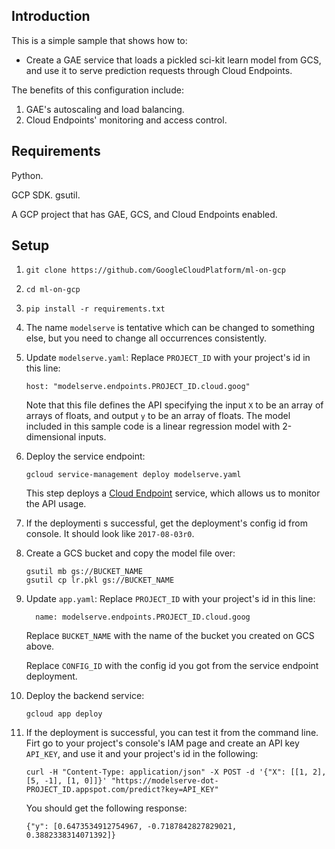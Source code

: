 
## Introduction

This is a simple sample that shows how to:

- Create a GAE service that loads a pickled sci-kit learn model from GCS, and use it to serve prediction requests through Cloud Endpoints.

The benefits of this configuration include:

1. GAE's autoscaling and load balancing.
1. Cloud Endpoints' monitoring and access control.


## Requirements

Python.

GCP SDK.  gsutil.

A GCP project that has GAE, GCS, and Cloud Endpoints enabled.


## Setup

1. `git clone https://github.com/GoogleCloudPlatform/ml-on-gcp`

1. `cd ml-on-gcp`

1. `pip install -r requirements.txt`

1. The name `modelserve` is tentative which can be changed to something else, but you need to change all occurrences consistently.

1. Update `modelserve.yaml`:  Replace `PROJECT_ID` with your project's id in this line:

    `host: "modelserve.endpoints.PROJECT_ID.cloud.goog"`

    Note that this file defines the API specifying the input `X` to be an array of arrays of floats, and output `y` to be an array of floats.  The model included in this sample code is a linear regression model with 2-dimensional inputs.

1. Deploy the service endpoint:

    `gcloud service-management deploy modelserve.yaml`

    This step deploys a [Cloud Endpoint](https://cloud.google.com/endpoints/) service, which allows us to monitor the API usage.

1. If the deploymenti s successful, get the deployment's config id from console.  It should look like `2017-08-03r0`.

1. Create a GCS bucket and copy the model file over:

    ```
    gsutil mb gs://BUCKET_NAME
    gsutil cp lr.pkl gs://BUCKET_NAME
    ```

1. Update `app.yaml`:  Replace `PROJECT_ID` with your project's id in this line:

    `  name: modelserve.endpoints.PROJECT_ID.cloud.goog`

    Replace `BUCKET_NAME` with the name of the bucket you created on GCS above.

    Replace `CONFIG_ID` with the config id you got from the service endpoint deployment.

1. Deploy the backend service:

    `gcloud app deploy`


1. If the deployment is successful, you can test it from the command line.  Firt go to your project's console's IAM page and create an API key `API_KEY`, and use it and your project's id in the following:

    `curl -H "Content-Type: application/json" -X POST -d '{"X": [[1, 2], [5, -1], [1, 0]]}' "https://modelserve-dot-PROJECT_ID.appspot.com/predict?key=API_KEY"`

    You should get the following response:

    `{"y": [0.6473534912754967, -0.7187842827829021, 0.3882338314071392]}`





